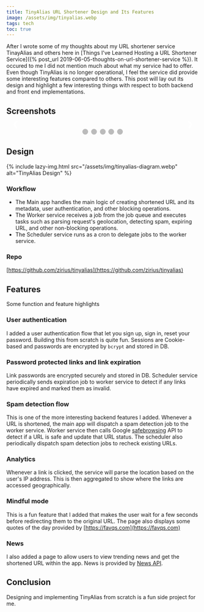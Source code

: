 ```yaml
---
title: TinyAlias URL Shortener Design and Its Features
image: /assets/img/tinyalias.webp
tags: tech
toc: true
---
```

<style>

.mySlides {display: none}
img {vertical-align: middle;}

/* Slideshow container */
.slideshow-container {
  max-width: 1000px;
  position: relative;
  margin: auto;
}

/* Next & previous buttons */
.prevImg, .nextImg {
  cursor: pointer;
  position: absolute;
  top: 50%;
  width: auto;
  padding: 16px;
  margin-top: -22px;
  color: white;
  font-weight: bold;
  font-size: 18px;
  transition: 0.6s ease;
  border-radius: 0 3px 3px 0;
  user-select: none;
}

/* Position the "next button" to the right */
.nextImg {
  right: 0;
  border-radius: 3px 0 0 3px;
}

/* On hover, add a black background color with a little bit see-through */
.prevImg:hover, .nextImg:hover {
  background-color: rgba(0,0,0,0.8);
}

/* Caption text */
.textImg {
  color: #f2f2f2;
  font-size: 15px;
  padding: 8px 12px;
  position: absolute;
  bottom: 8px;
  width: 100%;
  text-align: center;
}

/* Number text (1/3 etc) */
.numbertextImg {
  color: #f2f2f2;
  font-size: 12px;
  padding: 8px 12px;
  position: absolute;
  top: 0;
}

/* The dots/bullets/indicators */
.dot {
  cursor: pointer;
  height: 15px;
  width: 15px;
  margin: 0 2px;
  background-color: #bbb;
  border-radius: 50%;
  display: inline-block;
  transition: background-color 0.6s ease;
}

.active, .dot:hover {
  background-color: #717171;
}

/* Fading animation */
.fade {
  -webkit-animation-name: fade;
  -webkit-animation-duration: 1.5s;
  animation-name: fade;
  animation-duration: 1.5s;
}

@-webkit-keyframes fade {
  from {opacity: .4} 
  to {opacity: 1}
}

@keyframes fade {
  from {opacity: .4} 
  to {opacity: 1}
}

/* On smaller screens, decrease text size */
@media only screen and (max-width: 300px) {
  .prevImg, .nextImg,.textImg {font-size: 11px}
}
</style>

After I wrote some of my thoughts about my URL shortener service TinayAlias and others here in [Things I've Learned Hosting a URL Shortener Service]({% post_url 2019-06-05-thoughts-on-url-shortener-service %}). It occured to me I did not mention much about what my service had to offer. Even though TinyAlias is no longer operational, I feel the service did provide some interesting features compared to others. This post will lay out its design and highlight a few interesting things with respect to both backend and front end implementations. 

<!--more-->

## Screenshots
<!-- Slideshow container -->
<div class="slideshow-container">

<!-- Full-width images with number and caption text -->
<div class="mySlides fade">
<div class="numbertextImg">1 / 5</div>
{% include lazy-img.html src="/assets/img/tinyalias-authentication.webp" alt="TinyAlias Authentication" %}
</div>

<div class="mySlides fade">
<div class="numbertextImg">2 / 5</div>
{% include lazy-img.html src="/assets/img/tinyalias-password.webp" alt="TinyAlias Password" %}
</div>

<div class="mySlides fade">
<div class="numbertextImg">3 / 5</div>
{% include lazy-img.html src="/assets/img/tinyalias-analytics.webp" alt="TinyAlias Analytics" %}
</div>

<div class="mySlides fade">
<div class="numbertextImg">4 / 5</div>
{% include lazy-img.html src="/assets/img/tinyalias-mindful.webp" alt="TinyAlias Mindful" %}
</div>

<div class="mySlides fade">
<div class="numbertextImg">5 / 5</div>
{% include lazy-img.html src="/assets/img/tinyalias-news.webp" alt="TinyAlias News" %}
</div>

<!-- Next and previous buttons -->
<a class="prevImg" onclick="plusSlides(-1)">&#10094;</a>
<a class="nextImg" onclick="plusSlides(1)">&#10095;</a>
</div>
<br>

<!-- The dots/circles -->
<div style="text-align:center">
<span class="dot" onclick="currentSlide(1)"></span> 
<span class="dot" onclick="currentSlide(2)"></span> 
<span class="dot" onclick="currentSlide(3)"></span> 
<span class="dot" onclick="currentSlide(4)"></span> 
<span class="dot" onclick="currentSlide(5)"></span> 
</div>

## Design

{% include lazy-img.html src="/assets/img/tinyalias-diagram.webp" alt="TinyAlias Design" %}

### Workflow

* The Main app handles the main logic of creating shortened URL and its metadata, user authentication, and other blocking operations.
* The Worker service receives a job from the job queue and executes tasks such as parsing request's geolocation, detecting spam, expiring URL, and other non-blocking operations.
* The Scheduler service runs as a cron to delegate jobs to the worker service.

### Repo
[https://github.com/zirius/tinyalias](https://github.com/zirius/tinyalias)

## Features

Some function and feature highlights

### User authentication

I added a user authentication flow that let you sign up, sign in, reset your password. Building this from scratch is quite fun. Sessions are Cookie-based and passwords are encrypted by `bcrypt` and stored in DB. 

### Password protected links and link expiration
Link passwords are encrypted securely and stored in DB. Scheduler service periodically sends expiration job to worker service to detect if any links have expired and marked them as invalid.

### Spam detection flow
This is one of the more interesting backend features I added. Whenever a URL is shortened, the main app will dispatch a spam detection job to the worker service. Worker service then calls Google [safebrowsing](https://safebrowsing.google.com/) API to detect if a URL is safe and update that URL status. The scheduler also periodically dispatch spam detection jobs to recheck existing URLs.

### Analytics
Whenever a link is clicked, the service will parse the location based on the user's IP address. This is then aggregated to show where the links are accessed geographically.

### Mindful mode
This is a fun feature that I added that makes the user wait for a few seconds before redirecting them to the original URL. The page also displays some quotes of the day provided by [https://favqs.com](https://favqs.com)

### News 
I also added a page to allow users to view trending news and get the shortened URL within the app. News is provided by [News API](https://newsapi.org/).

<script type="text/javascript">
var slideIndex = 1;
showSlides(slideIndex);

function plusSlides(n) {
  showSlides(slideIndex += n);
}

function currentSlide(n) {
  showSlides(slideIndex = n);
}

function showSlides(n) {
  var i;
  var slides = document.getElementsByClassName("mySlides");
  var dots = document.getElementsByClassName("dot");
  if (n > slides.length) {slideIndex = 1}    
  if (n < 1) {slideIndex = slides.length}
  for (i = 0; i < slides.length; i++) {
      slides[i].style.display = "none";  
  }
  for (i = 0; i < dots.length; i++) {
      dots[i].className = dots[i].className.replace(" active", "");
  }
  slides[slideIndex-1].style.display = "block";  
  dots[slideIndex-1].className += " active";
}
</script>
## Conclusion
Designing and implementing TinyAlias from scratch is a fun side project for me. 



